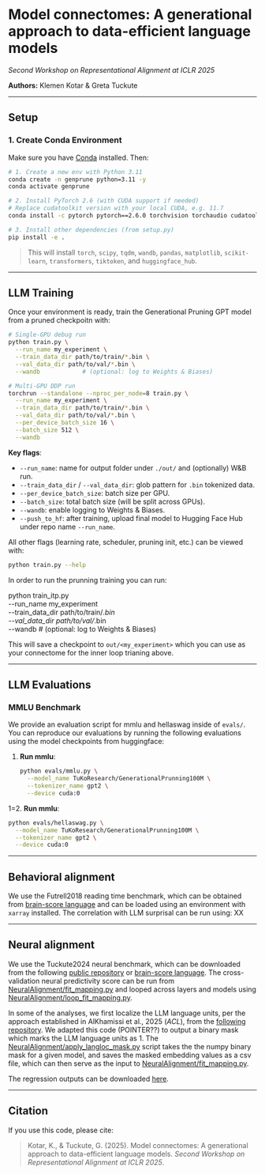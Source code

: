 # Model connectomes: A generational approach to data-efficient language models  
_Second Workshop on Representational Alignment at ICLR 2025_  

**Authors:** Klemen Kotar & Greta Tuckute

---

## Setup

### 1. Create Conda Environment

Make sure you have [Conda](https://docs.conda.io/) installed. Then:

```bash
# 1. Create a new env with Python 3.11
conda create -n genprune python=3.11 -y
conda activate genprune

# 2. Install PyTorch 2.6 (with CUDA support if needed)
# Replace cudatoolkit version with your local CUDA, e.g. 11.7
conda install -c pytorch pytorch==2.6.0 torchvision torchaudio cudatoolkit=11.7 -y

# 3. Install other dependencies (from setup.py)
pip install -e .
```  

> This will install `torch`, `scipy`, `tqdm`, `wandb`, `pandas`, `matplotlib`, `scikit-learn`, `transformers`, `tiktoken`, and `huggingface_hub`.

---

## LLM Training

Once your environment is ready, train the Generational Pruning GPT model from a pruned checkpoitn with:

```bash
# Single-GPU debug run
python train.py \
  --run_name my_experiment \
  --train_data_dir path/to/train/*.bin \
  --val_data_dir path/to/val/*.bin \
  --wandb            # (optional: log to Weights & Biases)

# Multi-GPU DDP run
torchrun --standalone --nproc_per_node=8 train.py \
  --run_name my_experiment \
  --train_data_dir path/to/train/*.bin \
  --val_data_dir path/to/val/*.bin \
  --per_device_batch_size 16 \
  --batch_size 512 \
  --wandb
```

**Key flags**:
- `--run_name`: name for output folder under `./out/` and (optionally) W&B run.  
- `--train_data_dir` / `--val_data_dir`: glob pattern for `.bin` tokenized data.  
- `--per_device_batch_size`: batch size per GPU.  
- `--batch_size`: total batch size (will be split across GPUs).  
- `--wandb`: enable logging to Weights & Biases.  
- `--push_to_hf`: after training, upload final model to Hugging Face Hub under repo name `--run_name`.

All other flags (learning rate, scheduler, pruning init, etc.) can be viewed with:

```bash
python train.py --help
```

In order to run the prunning training you can run:

python train_itp.py \
  --run_name my_experiment \
  --train_data_dir path/to/train/*.bin \
  --val_data_dir path/to/val/*.bin \
  --wandb            # (optional: log to Weights & Biases)


This will save a checkpoint to `out/<my_experiment>` which you can use as your connectome for the inner loop trianing above.

---

## LLM Evaluations

### MMLU Benchmark

We provide an evaluation script for mmlu and hellaswag inside of `evals/`.
You can reproduce our evaluations by running the following evaluations using the model checkpoints from huggingface:

1. **Run mmlu**:
   ```bash
   python evals/mmlu.py \
     --model_name TuKoResearch/GenerationalPrunning100M \
     --tokenizer_name gpt2 \
     --device cuda:0
   ```

1=2. **Run mmlu**:
   ```bash
   python evals/hellaswag.py \
     --model_name TuKoResearch/GenerationalPrunning100M \
     --tokenizer_name gpt2 \
     --device cuda:0
   ```


---

## Behavioral alignment
We use the Futrell2018 reading time benchmark, which can be obtained from [brain-score language](https://github.com/brain-score/language) and can be loaded using an environment with `xarray` installed. 
The correlation with LLM surprisal can be run using: XX

---

## Neural alignment
We use the Tuckute2024 neural benchmark, which can be downloaded from the following [public repository](https://github.com/gretatuckute/drive_suppress_brains) or [brain-score language](https://github.com/brain-score/language). The cross-validation neural predictivity score can be run from [NeuralAlignment/fit_mapping.py](https://github.com/klemenkotar/ConnectomePruning/blob/main/NeuralAlignment/fit_mapping.py) and looped across layers and models using [NeuralAlignment/loop_fit_mapping.py](https://github.com/klemenkotar/ConnectomePruning/blob/main/NeuralAlignment/loop_fit_mapping.py).

In some of the analyses, we first localize the LLM language units, per the approach established in AlKhamissi et al., 2025 (_ACL_), from the [following repository](https://github.com/BKHMSI/llm-localization). We adapted this code (POINTER??) to output a binary mask which marks the LLM language units as 1. The [NeuralAlignment/apply_langloc_mask.py](https://github.com/klemenkotar/ConnectomePruning/blob/main/NeuralAlignment/apply_langloc_mask.py) script takes the the numpy binary mask for a given model, and saves the masked embedding values as a csv file, which can then serve as the input to [NeuralAlignment/fit_mapping.py](https://github.com/klemenkotar/ConnectomePruning/blob/main/NeuralAlignment/fit_mapping.py).

The regression outputs can be downloaded [here](https://huggingface.co/datasets/TuKoResearch/GenerationalPruningEmbeddings/resolve/main/SHARE.zip?download=true).


---

## Citation

If you use this code, please cite:

> Kotar, K., & Tuckute, G. (2025). Model connectomes: A generational approach to data-efficient language models. *Second Workshop on Representational Alignment at ICLR 2025*.


